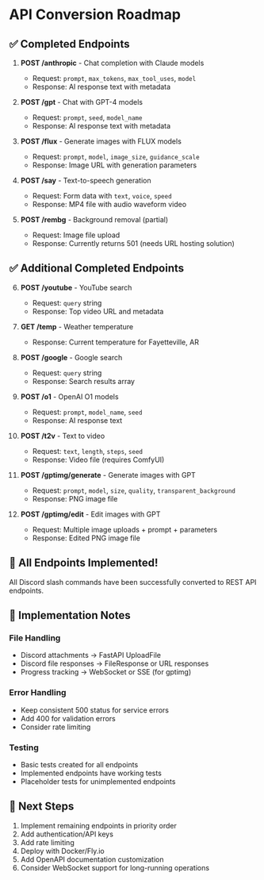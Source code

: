 # API Conversion Roadmap

## ✅ Completed Endpoints

1. **POST /anthropic** - Chat completion with Claude models
   - Request: `prompt`, `max_tokens`, `max_tool_uses`, `model`
   - Response: AI response text with metadata

2. **POST /gpt** - Chat with GPT-4 models
   - Request: `prompt`, `seed`, `model_name`
   - Response: AI response text with metadata

3. **POST /flux** - Generate images with FLUX models
   - Request: `prompt`, `model`, `image_size`, `guidance_scale`
   - Response: Image URL with generation parameters

4. **POST /say** - Text-to-speech generation
   - Request: Form data with `text`, `voice`, `speed`
   - Response: MP4 file with audio waveform video

5. **POST /rembg** - Background removal (partial)
   - Request: Image file upload
   - Response: Currently returns 501 (needs URL hosting solution)

## ✅ Additional Completed Endpoints

6. **POST /youtube** - YouTube search
   - Request: `query` string
   - Response: Top video URL and metadata

7. **GET /temp** - Weather temperature
   - Response: Current temperature for Fayetteville, AR

8. **POST /google** - Google search
   - Request: `query` string
   - Response: Search results array

9. **POST /o1** - OpenAI O1 models
   - Request: `prompt`, `model_name`, `seed`
   - Response: AI response text

10. **POST /t2v** - Text to video
    - Request: `text`, `length`, `steps`, `seed`
    - Response: Video file (requires ComfyUI)

11. **POST /gptimg/generate** - Generate images with GPT
    - Request: `prompt`, `model`, `size`, `quality`, `transparent_background`
    - Response: PNG image file

12. **POST /gptimg/edit** - Edit images with GPT
    - Request: Multiple image uploads + prompt + parameters
    - Response: Edited PNG image file

## 🚀 All Endpoints Implemented!

All Discord slash commands have been successfully converted to REST API endpoints.

## 📝 Implementation Notes

### File Handling
- Discord attachments → FastAPI UploadFile
- Discord file responses → FileResponse or URL responses
- Progress tracking → WebSocket or SSE (for gptimg)

### Error Handling
- Keep consistent 500 status for service errors
- Add 400 for validation errors
- Consider rate limiting

### Testing
- Basic tests created for all endpoints
- Implemented endpoints have working tests
- Placeholder tests for unimplemented endpoints

## 🚀 Next Steps

1. Implement remaining endpoints in priority order
2. Add authentication/API keys
3. Add rate limiting
4. Deploy with Docker/Fly.io
5. Add OpenAPI documentation customization
6. Consider WebSocket support for long-running operations